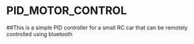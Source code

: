# PID_MOTOR_CONTROL

##This is a simple PID controller for a small RC car that can be remotely controlled using bluetooth
